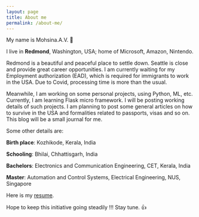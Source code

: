 ```yaml
---
layout: page
title: About me
permalink: /about-me/
---
```


My name is Mohsina.A.V. 🙂

I live in **Redmond**, Washington, USA; home of Microsoft, Amazon, Nintendo. 

Redmond is a beautiful and peaceful place to settle down. Seattle is close and provide great career opportunities. I am currently waiting for my Employment authorization (EAD), which is required for immigrants to work in the USA. Due to Covid, processing time is more than the usual.

Meanwhile, I am working on some personal projects, using Python, ML, etc. Currently, I am learning Flask micro framework. I will be posting working details of such projects. I am planning to post some general articles on how to survive in the USA and formalities related to passports, visas and so on. This blog will be a small journal for me.

Some other details are:

**Birth place**: Kozhikode, Kerala, India

**Schooling**: Bhilai, Chhattisgarh, India

**Bachelors**: Electronics and Communication Engineering, CET, Kerala, India

**Master**: Automation and Control Systems, Electrical Engineering, NUS, Singapore

Here is my [resume](https://github.com/mohsinaav/mohsinaav.github.io/edit/master/assets/resume.pdf).

Hope to keep this initiative going steadily !!! Stay tune. 👍

